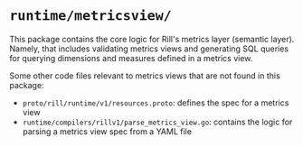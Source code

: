 # `runtime/metricsview/`

This package contains the core logic for Rill's metrics layer (semantic layer). Namely, that includes validating metrics views and generating SQL queries for querying dimensions and measures defined in a metrics view.

Some other code files relevant to metrics views that are not found in this package:

- `proto/rill/runtime/v1/resources.proto`: defines the spec for a metrics view
- `runtime/compilers/rillv1/parse_metrics_view.go`: contains the logic for parsing a metrics view spec from a YAML file
